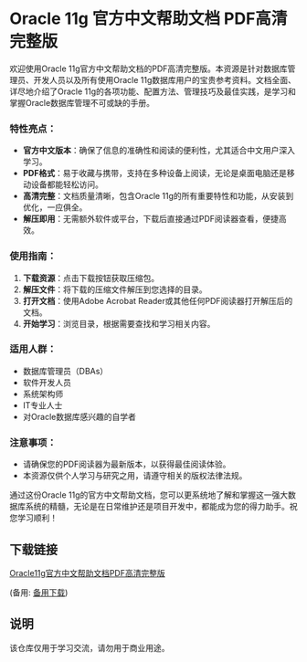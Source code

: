 # Oracle 11g 官方中文帮助文档 PDF高清完整版

欢迎使用Oracle 11g官方中文帮助文档的PDF高清完整版。本资源是针对数据库管理员、开发人员以及所有使用Oracle 11g数据库用户的宝贵参考资料。文档全面、详尽地介绍了Oracle 11g的各项功能、配置方法、管理技巧及最佳实践，是学习和掌握Oracle数据库管理不可或缺的手册。

### 特性亮点：

- **官方中文版本**：确保了信息的准确性和阅读的便利性，尤其适合中文用户深入学习。
- **PDF格式**：易于收藏与携带，支持在多种设备上阅读，无论是桌面电脑还是移动设备都能轻松访问。
- **高清完整**：文档质量清晰，包含Oracle 11g的所有重要特性和功能，从安装到优化，一应俱全。
- **解压即用**：无需额外软件或平台，下载后直接通过PDF阅读器查看，便捷高效。

### 使用指南：

1. **下载资源**：点击下载按钮获取压缩包。
2. **解压文件**：将下载的压缩文件解压到您选择的目录。
3. **打开文档**：使用Adobe Acrobat Reader或其他任何PDF阅读器打开解压后的文档。
4. **开始学习**：浏览目录，根据需要查找和学习相关内容。

### 适用人群：

- 数据库管理员（DBAs）
- 软件开发人员
- 系统架构师
- IT专业人士
- 对Oracle数据库感兴趣的自学者

### 注意事项：

- 请确保您的PDF阅读器为最新版本，以获得最佳阅读体验。
- 本资源仅供个人学习与研究之用，请遵守相关的版权法律法规。

通过这份Oracle 11g的官方中文帮助文档，您可以更系统地了解和掌握这一强大数据库系统的精髓，无论是在日常维护还是项目开发中，都能成为您的得力助手。祝您学习顺利！

## 下载链接
[Oracle11g官方中文帮助文档PDF高清完整版](https://pan.quark.cn/s/b2f1a2ddeb55) 

(备用: [备用下载](https://pan.baidu.com/s/16BiMJ_34WrI4G9s4vXlPsA?pwd=1234))

## 说明

该仓库仅用于学习交流，请勿用于商业用途。
